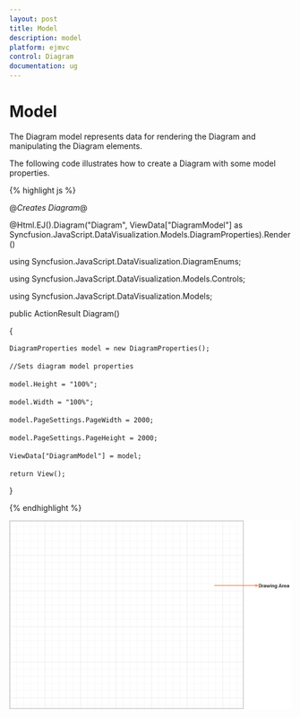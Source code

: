 ```yaml
---
layout: post
title: Model
description: model
platform: ejmvc
control: Diagram
documentation: ug
---
```


# Model

The Diagram model represents data for rendering the Diagram and manipulating the Diagram elements.

The following code illustrates how to create a Diagram with some model properties.



{% highlight js %}




@*Creates Diagram*@

@Html.EJ().Diagram("Diagram", ViewData["DiagramModel"] as Syncfusion.JavaScript.DataVisualization.Models.DiagramProperties).Render()






using Syncfusion.JavaScript.DataVisualization.DiagramEnums;

using Syncfusion.JavaScript.DataVisualization.Models.Controls;

using Syncfusion.JavaScript.DataVisualization.Models;

public ActionResult Diagram()

{

    DiagramProperties model = new DiagramProperties();

    //Sets diagram model properties

    model.Height = "100%";

    model.Width = "100%";

    model.PageSettings.PageWidth = 2000;

    model.PageSettings.PageHeight = 2000;

    ViewData["DiagramModel"] = model;

    return View();

}



{% endhighlight %}



![](Model_images/Model_img1.png)



